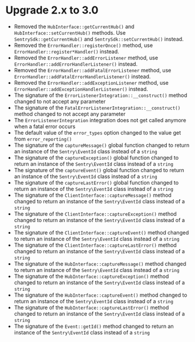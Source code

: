 # Upgrade 2.x to 3.0

- Removed the `HubInterface::getCurrentHub()` and `HubInterface::setCurrentHub()` methods. Use `SentrySdk::getCurrentHub()` and `SentrySdk::setCurrentHub()` instead.
- Removed the `ErrorHandler::registerOnce()` method, use `ErrorHandler::register*Handler()` instead.
- Removed the `ErrorHandler::addErrorListener` method, use `ErrorHandler::addErrorHandlerListener()` instead.
- Removed the `ErrorHandler::addFatalErrorListener` method, use `ErrorHandler::addFatalErrorHandlerListener()` instead.
- Removed the `ErrorHandler::addExceptionListener` method, use `ErrorHandler::addExceptionHandlerListener()` instead.
- The signature of the `ErrorListenerIntegration::__construct()` method changed to not accept any parameter
- The signature of the `FatalErrorListenerIntegration::__construct()` method changed to not accept any parameter
- The `ErrorListenerIntegration` integration does not get called anymore when a fatal error occurs
- The default value of the `error_types` option changed to the value get from `error_reporting()`
- The signature of the `captureMessage()` global function changed to return an instance of the `Sentry\EventId` class instead of a `string`
- The signature of the `captureException()` global function changed to return an instance of the `Sentry\EventId` class instead of a `string`
- The signature of the `captureEvent()` global function changed to return an instance of the `Sentry\EventId` class instead of a `string`
- The signature of the `captureLastError()` global function changed to return an instance of the `Sentry\EventId` class instead of a `string`
- The signature of the `ClientInterface::captureMessage()` method changed to return an instance of the `Sentry\EventId` class instead of a `string`
- The signature of the `ClientInterface::captureException()` method changed to return an instance of the `Sentry\EventId` class instead of a `string`
- The signature of the `ClientInterface::captureEvent()` method changed to return an instance of the `Sentry\EventId` class instead of a `string`
- The signature of the `ClientInterface::captureLastError()` method changed to return an instance of the `Sentry\EventId` class instead of a `string`
- The signature of the `HubInterface::captureMessage()` method changed to return an instance of the `Sentry\EventId` class instead of a `string`
- The signature of the `HubInterface::captureException()` method changed to return an instance of the `Sentry\EventId` class instead of a `string`
- The signature of the `HubInterface::captureEvent()` method changed to return an instance of the `Sentry\EventId` class instead of a `string`
- The signature of the `HubInterface::captureLastError()` method changed to return an instance of the `Sentry\EventId` class instead of a `string`
- The signature of the `Event::getId()` method changed to return an instance of the `Sentry\EventId` class instead of a `string`
